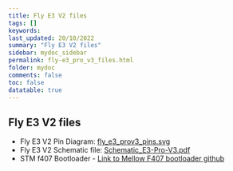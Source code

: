 ```yaml
---
title: Fly E3 V2 files
tags: []
keywords: 
last_updated: 20/10/2022
summary: "Fly E3 V2 files"
sidebar: mydoc_sidebar
permalink: fly-e3_pro_v3_files.html
folder: mydoc
comments: false
toc: false
datatable: true
---
```

## Fly E3 V2 files


- Fly E3 V2 Pin Diagram: [fly_e3_prov3_pins.svg](https://github.com/Mellow-3D/Fly-E3-Pro-v3/blob/main/Hardware/fly_e3_prov3_pins.svg)
- Fly E3 V2 Schematic file: [Schematic_E3-Pro-V3.pdf](https://github.com/Mellow-3D/Fly-E3-Pro-v3/blob/main/Hardware/Schematic_E3-Pro-V3.pdf)
- STM f407 Bootloader - [Link to Mellow F407 bootloader github](hhttps://github.com/Mellow-3D/f407bootloader/releases)